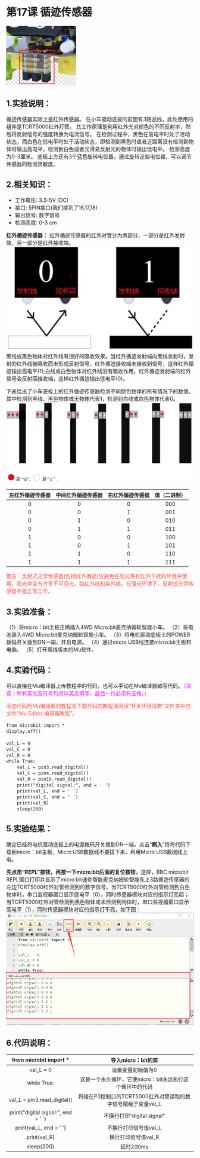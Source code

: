 # 第17课 循迹传感器
![Img](./media/img-20230426164533.png)
## 1.实验说明：                                                                                 
循迹传感器实际上是红外传感器。 在小车驱动底板的前面有3路巡线，此处使用的组件是TCRT5000红外灯管。 其工作原理是利用红外光对颜色的不同反射率，然后将反射信号的强度转换为电流信号。 在检测过程中，黑色在高电平时处于活动状态，而白色在低电平时处于活动状态，即检测到黑色时或者近距离没有检测到物体时输出高电平，检测到白色或者光滑易反射光的物体时输出低电平。 检测高度为0-3厘米。 底板上方还有3个蓝色旋转电位器，通过旋转这些电位器，可以调节传感器的检测灵敏度。

## 2.相关知识：
- 工作电压: 3.3-5V (DC)
- 接口: 5PIN接口(我们接到了16,17,18)
- 输出信号: 数字信号
- 检测高度: 0-3 cm

**红外循迹传感器：** 红外循迹传感器的红外对管分为两部分，一部分是红外发射端，另一部分是红外接收端。
![Img](./media/img-20230522172021.png)
黑线或黑色物体对红外线有很好的吸收效果。当红外循迹发射端向黑线发射时，发射的红外线被吸收而未形成反射信号，红外循迹接收端未接收到信号，这样红外循迹输出高电平(1);白线或白色物体对红外线没有吸收作用，红外循迹发射端的红外信号会反射回接收端，这样红外循迹输出低电平(0)。

下表给出了小车底板上的红外循迹传感器检测不同颜色物体的所有情况下的数值。其中检测到黑线、黑色物体或无物体代表1，检测到白线或白色物体代表0。
![Img](./media/img-20230523170452.png)

|左红外循迹传感器|中间红外循迹传感器|右红外循迹传感器|值（二进制）|
| :--: | :--: |:--:| :--: |
|0|0|0|000|
|0|0|1|001|
|0|1|0|010|
|0|1|1|011|
|1|0|0|100|
|1|0|1|101|
|1|1|0|110|
|1|1|1|111|

<span style="color: rgb(255, 76, 65);">警告：反射式光学传感器(包括红外循迹)应避免在阳光等有红外干扰的环境中使用。阳光中含有许多不可见光，如红外线和紫外线。在强光环境下，反射式光学传感器不能正常工作。</span>

## 3.实验准备：
（1）将micro：bit主板正确插入4WD Micro:bit麦克纳姆轮智能小车。 
（2）将电池装入4WD Micro:bit麦克纳姆轮智能小车。 
（3）将电机驱动底板上的POWER拨码开关拨到ON一端，开启电源。 
（4）通过micro USB线连接micro:bit主板和电脑。 
（5）打开离线版本的Mu软件。

## 4.实验代码：
可以直接在Mu编译器上传教程中的代码，也可以手动在Mu编译器编写代码。<span style="color: rgb(255, 0, 255);">（注意！所有英文及符号均须以英文填写，最后一行必须有空格。）</span>

<span style="color: rgb(255, 76, 65);">添加代码到Mu编译器的教程与下载代码的教程请阅读“开发环境设置”文件夹中的文件“Mu Editor 编译器教程”。</span>

```
from microbit import *
display.off()

val_L = 0
val_C = 0
val_R = 0
while True:
    val_L = pin3.read_digital()
    val_C = pin4.read_digital()
    val_R = pin10.read_digital()
    print("digital signal:", end = ' ')
    print(val_L, end = ' ')
    print(val_C, end = ' ')
    print(val_R)
    sleep(200)
```

## 5.实验结果：                                                                                
确定已经将电机驱动底板上的电源拨码开关拨到ON一端，点击“**刷入**”将将代码下载到micro：bit主板，Micro USB数据线不要拔下来，利用Micro USB数据线上电。

**先点击“REPL”按钮，再按一下micro:bit后面的复位按钮**，这样，BBC microbit REPL窗口打印并显示了micro:bit迷你智能麦克纳姆轮智能车上3路循迹传感器的左边TCRT5000红外对管检测到的数字信号，当TCRT5000红外对管检测到白色物体时，串口监视器窗口显示低电平（0），同时传感器模块对应的指示灯亮起；当TCRT5000红外对管检测到黑色物体或未检测到物体时，串口监视器窗口显示高电平（1），同时传感器模块对应的指示灯不亮，如下图：
![Img](./media/img-20230522154635.png)


## 6.代码说明：
|from  microbit  import *| 导入micro：bit的库 |
| :--: | :--: |
| val_L = 0 |设置变量初始值为0  |
| while True: |这是一个永久循环，它使micro：bit永远执行这个循环中的代码|
|val_L = pin3.read_digital()| 将接在P3控制口的TCRT5000红外对管读取的数字信号赋给于变量val_L |
| print("digital signal:", end = ' ')| 不换行打印”digital signal” |
| print(val_L, end = ' ') |不换行打印信号值val_L|
| print(val_R) |换行打印信号值val_R |
| sleep(200) | 延时200ms |














